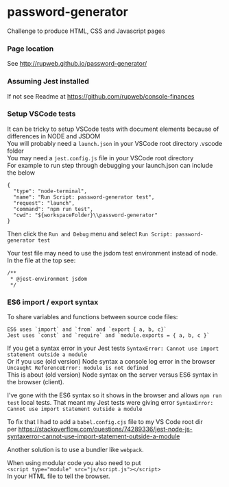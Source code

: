 # password-generator
Challenge to produce HTML, CSS and Javascript pages

### Page location
See http://rupweb.github.io/password-generator/ 

### Assuming Jest installed
If not see Readme at https://github.com/rupweb/console-finances 

### Setup VSCode tests
It can be tricky to setup VSCode tests with document elements because of differences in NODE and JSDOM  
You will probably need a `launch.json` in your VSCode root directory .vscode folder  
You may need a `jest.config.js` file in your VSCode root directory  
For example to run step through debugging your launch.json can include the below

    {
      "type": "node-terminal",
      "name": "Run Script: password-generator test",
      "request": "launch",
      "command": "npm run test",
      "cwd": "${workspaceFolder}\\password-generator"
    }

Then click the `Run and Debug` menu and select `Run Script: password-generator test` 

Your test file may need to use the jsdom test environment instead of node. In the file at the top see:

    /**
     * @jest-environment jsdom
     */

### ES6 import / export syntax

To share variables and functions between source code files:

    ES6 uses `import` and `from` and `export { a, b, c}` 
    Jest uses `const` and `require` and `module.exports = { a, b, c }` 

If you get a syntax error in your Jest tests `SyntaxError: Cannot use import statement outside a module`  
Or if you use (old version) Node syntax a console log error in the browser `Uncaught ReferenceError: module is not defined`  
This is about (old version) Node syntax on the server versus ES6 syntax in the browser (client).  

I've gone with the ES6 syntax so it shows in the browser and allows `npm run test` local tests.
That meant my Jest tests were giving error `SyntaxError: Cannot use import statement outside a module`

To fix that I had to add a `babel.config.cjs` file to my VS Code root dir  
per https://stackoverflow.com/questions/74289336/jest-node-js-syntaxerror-cannot-use-import-statement-outside-a-module

Another solution is to use a bundler like `webpack`.

When using modular code you also need to put  
    `<script type="module" src="js/script.js"></script>`  
In your HTML file to tell the browser.